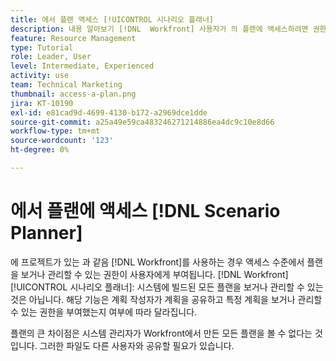 ```yaml
---
title: 에서 플랜 액세스 [!UICONTROL 시나리오 플래너]
description: 내용 알아보기 [!DNL  Workfront] 사용자가 의 플랜에 액세스하려면 권한이 필요합니다. [!UICONTROL 시나리오 플래너].
feature: Resource Management
type: Tutorial
role: Leader, User
level: Intermediate, Experienced
activity: use
team: Technical Marketing
thumbnail: access-a-plan.png
jira: KT-10190
exl-id: e81cad9d-4699-4130-b172-a2969dce1dde
source-git-commit: a25a49e59ca483246271214886ea4dc9c10e8d66
workflow-type: tm+mt
source-wordcount: '123'
ht-degree: 0%

---
```


# 에서 플랜에 액세스 [!DNL Scenario Planner]

에 프로젝트가 있는 과 같음 [!DNL Workfront]를 사용하는 경우 액세스 수준에서 플랜을 보거나 관리할 수 있는 권한이 사용자에게 부여됩니다. [!DNL Workfront] [!UICONTROL 시나리오 플래너]: 시스템에 빌드된 모든 플랜을 보거나 관리할 수 있는 것은 아닙니다. 해당 기능은 계획 작성자가 계획을 공유하고 특정 계획을 보거나 관리할 수 있는 권한을 부여했는지 여부에 따라 달라집니다.

플랜의 큰 차이점은 시스템 관리자가 Workfront에서 만든 모든 플랜을 볼 수 없다는 것입니다. 그러한 파일도 다른 사용자와 공유할 필요가 있습니다.
